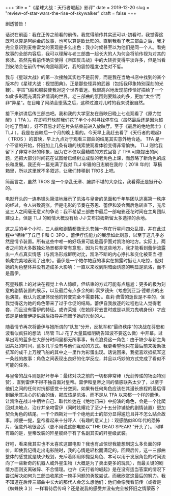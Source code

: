 +++
title = "《星球大战：天行者崛起》影评"
date = 2019-12-20
slug = "review-of-star-wars-the-rise-of-skywalker"
draft = false
+++

剧透警告！

话说在前面：我在正传之前看的前传。我觉得前传其实还可以-初看时，我觉得这既可以算是阿纳金的故事，也可以算是欧比旺的。直到我看了老三部曲之后，我才完全意识到麦格雷戈的表现是多么出色：我小时候甚至以为他们是同一个人。看完故事的全部内容后，我可以理解与老三部曲一起长大的人为何会将前传视为对其的亵渎。虽然先看前传确实使得《帝国反击战》中的大转折变得平淡许多，但是当看到安纳金在前传中转向黑暗面时，我的震惊程度也绝对不低。

我与《星球大战》的第一次接触其实也不是前传，而是我在当地书店中找到的某个版本的《星球大战：视觉图典》。正是那些怪异的武器（包括我印象特别深刻的光鞭）、宇宙飞船和服装使我对这个世界着迷。我很高兴地发现前传恰好描绘了一个如此多彩而充满异界情调的世界。老三部曲的氛围则要黯淡的多，更加“太空”而非“异星”。在目睹了阿纳金堕落之后，这种过渡对儿时的我来说很自然。

接下来讲讲后传三部曲吧。我和我的大学室友在首映日晚上七点观看了《原力觉醒》（ TFA ）。在即将开映前我们花了半个小时寻找停车位（虽然最后还是因为超时吃了罚单），好不容易才赶在片头结束前进入放映厅。至于《最后的绝地武士》（ TLJ ），我是在首映后一个月的晚上看的。今天早上我赶去看了《天行者的崛起》（ TROS ）的首映，早上九点对于观看三部曲的结尾其实意外地合适。 TFA 是一个不错的开始，怀旧加上几条有趣的线索使观看体验变得非常愉快。 TLJ 则给我留下了非常不好的印象，因为它不仅以最糟糕的方式回答了 TFA 可能提出的问题，还把大部分时间花在试图给已经树立成型的老角色上课，而忽略了新角色的成长和发展。我还有一篇充满了我对 TLJ 牢骚的日志躺在我的（ 2018 年的）草稿箱里，所以这里就不多叙述，让我们转移到 TROS 上吧。

简而言之，虽然 TROS 是一个杂乱无章、臃肿不堪的大杂烩，我看得还是挺开心的。

电影开头的一连串镜头简洁地展示了凯洛与皇帝的见面和千年隼团队逃离第一秩序的经过，令人兴致高涨。但是电影的节奏在芬恩、蕾伊和波会面后急转直下，充斥这三人之间毫无意义的争论：我不希望三部曲中最后一部电影还花时间在主角团队建设上，但是 TLJ 的剧情大概没有给 J·J·艾布拉姆斯留太多选择的余地。

这之后的半个小时，三人组和剧情都像无头苍蝇一样在行星间四处乱撞，并在此过程中“牺牲”了丘巴卡和 C-3PO 。蕾伊疗伤能力的展示如此刻意，以至于这几乎必然是情节装置。所有这些中唯一的好场景可能是蕾伊面对凯洛的地方。实际上，两者之间的大多数独处场景都非常有意思，因为只有这些地方，我才能看到蕾伊流露出一点点真实情感（与凯洛形成鲜明对比，凯洛不断的内心挣扎和变化被亚当·德赖弗完美地表现了出来）。蕾伊是一个帕尔帕庭的事实在揭露时挺让人吃惊，但对她的角色整体并没有造成多大影响：一直以来收到阴暗面诱惑的明显是凯洛，而不是蕾伊。

死星残骸上的对决在视觉上令人惊叹，但结束的方式可能有点尴尬：更多的极为刻意的剧情装置的展示，以及最后有点多余的韩·索罗镜头（考虑到亚当·德赖弗的出色演技，我认为这里体现他的转变完全不需要韩）。嘉莉·费雪的逝世是不幸的，但我觉得这为她的角色带来了过于仓促的结局。蕾伊自我放逐的过程也让人觉得老套，而且没有雷伊的特征。或许莱娅（在她即将去世时或是以原力鬼魂身份）才应该是是给蕾伊提供最后指导并而赠予她的光剑的人。

随着情节再次将蕾伊与她所谓的“队友”分开，反抗军和“最终秩序”的决战在芬恩和波看似疯狂的想法（尽管 TLJ 花了大量篇幅明确告知波不要这么做）中开幕。过早出现的蓝多在大部分时间里都无所事事，有点浪费这一角色：由于缺少与新主角团共处的时间，蓝多几乎没有与他们互动的方式。我更希望他只在最后前来援助抵抗军的成千上万艘飞船的其中之一里作为彩蛋出现。话说回来，我挺喜欢抵抗军这一条线的故事：角色之间表现出良好的化学反应，并且以巧妙的方式完成了看似不可能的任务。

与皇帝的战斗则是好坏参半：最终对决之前的一切都非常棒（光剑传递的场面特别赞），直到雷伊不得不独自面对皇帝。雷伊和皇帝之间的情感联系太少了，以至于他们之间的任何对抗都感觉十分空洞。如果有任何角色应该在其漫长旅程的最后得到展示其决心的机会的话，那应该是凯洛，而不是从 TFA 以来都一个样的蕾伊。让凯洛在战斗中牺牲自己、取代维达在《绝地归来》中扮演的角色，会是一个比爬回对决地点、治疗并亲吻雷伊（同时炫耀花了至少十五分钟铺垫的剧情装置）更加契合角色的结尾。一千个西斯对一千个绝地武士的部分显得尴尬且并不怎么贴合故事。顺便一提，皇帝看起来十分吓人（有趣的意义上）：观感酷似80年代的恐怖片，但意外地很合适（更不用说这部电影以“THE DEAD SPEAK! ”开头了）。同样有趣的是，皇帝改装的歼星舰终于有了名副其实的歼星级武装。

好吧，看来我其实也不太喜欢这部电影？我也有点惊讶我能想到这么多负面的评价，即使我记得走出电影院时，我的心情是轻松而满足的。回顾后传，这一三部曲整体的感觉就是缺少规划，充斥着即用即抛型角色、本可以用于发展角色的时间流向了一些新奇的机器人或外星生物（大概是为了卖出更多的玩具），而最关键的剧情方面则支离破碎、不合情理。也许《天行者的崛起》是在没有适当答案的情况下尝试解决如何为三部曲收尾这一棘手问题的勇敢尝试，而我欣赏这最后的努力。我不知道在后传三部曲中长大的那代人会怎么想他们：他们会像我看前传（或者是《蜘蛛侠 3 》）一样看待后传吗？还是说我的感受并没有完全被怀旧之情蒙蔽？
